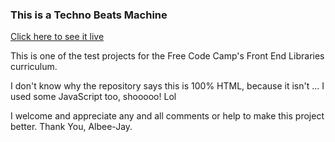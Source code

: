 ### This is a Techno Beats Machine

[Click here to see it live](https://albee-jay.github.io/Techno-Beats-Machine/)

This is one of the test projects for the Free Code Camp's Front End Libraries curriculum.

I don't know why the repository says this is 100% HTML, because it isn't ... I used some JavaScript too, shooooo! Lol

I welcome and appreciate any and all comments or help to make this project better. Thank You, Albee-Jay.
